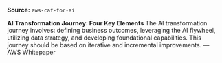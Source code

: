 **Source:** `aws-caf-for-ai`

**AI Transformation Journey: Four Key Elements**
The AI transformation journey involves: defining business outcomes, leveraging the AI flywheel, utilizing data strategy, and developing foundational capabilities. This journey should be based on iterative and incremental improvements. — AWS Whitepaper
